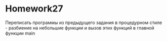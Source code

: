 # Homework27
Переписать программы из предыдущего задания в процедурном стиле - разбиение на небольшие функции и вызов этих функций в главной функции main
